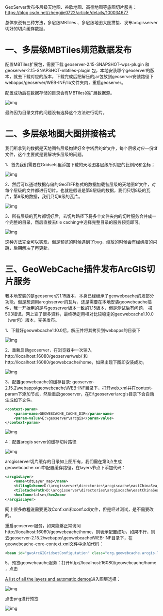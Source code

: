 GeoServer发布多层级天地图、谷歌地图、高德地图等底图切片服务：https://blog.csdn.net/zhengjie0722/article/details/100034677



总体来说有三种方法，多层级MBTiles 、多层级地图大图拼接、发布arcgisserver切好的切片缓存数据。

# 一、多层级MBTiles规范数据发布

配置MBTiles扩展包，需要下载 geoserver-2.15-SNAPSHOT-wps-plugin 和 geoserver-2.15-SNAPSHOT-mbtiles-plugin 包，本地安装哪个geoserver的版本，就去下载对应的版本，下载完成后把解压的jar包放到geoserver安装路径下webapps/geoserver/WEB-INF/lib文件夹内，重启geoserver。

配置成功后在数据存储的目录会有MBTiles的扩展数据源。

![img](https://img-blog.csdnimg.cn/20190823115631242.png?x-oss-process=image/watermark,type_ZmFuZ3poZW5naGVpdGk,shadow_10,text_aHR0cHM6Ly9ibG9nLmNzZG4ubmV0L3poZW5namllMDcyMg==,size_16,color_FFFFFF,t_70)

最终因为目录文件的问题没有选择这个方法进行切片。

# 二、多层级地图大图拼接格式

我们所拿到的数据是天地图各层级构建好金字塔后的tif文件，每个层级对应一份tif文件，这个主要就是要解决多层级的问题。

1、首先我们需要在Gridsets里添加下载的天地图各层级所对应的比例尺和坐标；

![img](https://img-blog.csdnimg.cn/2019082312042165.png?x-oss-process=image/watermark,type_ZmFuZ3poZW5naGVpdGk,shadow_10,text_aHR0cHM6Ly9ibG9nLmNzZG4ubmV0L3poZW5namllMDcyMg==,size_16,color_FFFFFF,t_70)

2、然后可以通过数据存储的GeoTIFF格式的数据加载各层级的天地图tif文件，对每个层级的文件都进行切片。也就是假设是第8层级的数据，我们只切8级的瓦片，第9级的数据，我们只切9级的瓦片。

![img](https://img-blog.csdnimg.cn/20190823120532676.png?x-oss-process=image/watermark,type_ZmFuZ3poZW5naGVpdGk,shadow_10,text_aHR0cHM6Ly9ibG9nLmNzZG4ubmV0L3poZW5namllMDcyMg==,size_16,color_FFFFFF,t_70)

3、所有层级的瓦片都切好后，去切片路径下将多个文件夹内的切片服务合并成一个完整的目录，然后直接去tile caching中选择完整目录的服务预览即可。

![img](https://img-blog.csdnimg.cn/20190823144658845.png?x-oss-process=image/watermark,type_ZmFuZ3poZW5naGVpdGk,shadow_10,text_aHR0cHM6Ly9ibG9nLmNzZG4ubmV0L3poZW5namllMDcyMg==,size_16,color_FFFFFF,t_70)

这种方法完全可以实现，但是预览的时候遇到了bug，缩放的时候会有经纬度的闪跳，后期解决了再更新。

# 三、GeoWebCache插件发布ArcGIS切片服务

我本地安装的是geoserver的1.15版本，本身已经继承了geowebcache的发部分功能，但是想调用arcgisserver的瓦片，还是需要在本地安装geowebcache插件，我一开始用的是与geoserver版本一致的1.15版本，但是测试后有问题， 报503错误。网上查了很多资料，最终确定用相对比较稳定的geowebcache1.10.0（war包）版本，完美发布。

1、下载好geowebcache1.10.0后，解压并将其拷贝到webapps的目录下

![img](https://img-blog.csdnimg.cn/20190823145530340.png?x-oss-process=image/watermark,type_ZmFuZ3poZW5naGVpdGk,shadow_10,text_aHR0cHM6Ly9ibG9nLmNzZG4ubmV0L3poZW5namllMDcyMg==,size_16,color_FFFFFF,t_70)

2、重新启动geoserver，在浏览器中一次输入http://localhost:16080/geoserver/web/ 和http://localhost:16080/geowebcache/home，如果出现下图即安装成功。

![img](https://img-blog.csdnimg.cn/2019082314572444.png?x-oss-process=image/watermark,type_ZmFuZ3poZW5naGVpdGk,shadow_10,text_aHR0cHM6Ly9ibG9nLmNzZG4ubmV0L3poZW5namllMDcyMg==,size_16,color_FFFFFF,t_70)

3、配置geowebcache的缓存目录: geoserver-2.15.2\webapps\geowebcache\WEB-INF目录下，打开web.xml并在context-param下添加节点，然后重启geoserver，在E:\geoserver\arcgis目录下会自动生成如下文件。

```xml
<context-param>
    <param-name>GEOWEBCACHE_CACHE_DIR</param-name>
    <param-value>E:\geoserver\arcgis</param-value>
</context-param>
```

![img](https://img-blog.csdnimg.cn/20190823150043659.png)

4：配置arcgis server的缓存切片路径

![img](https://img-blog.csdnimg.cn/20190823150203505.png?x-oss-process=image/watermark,type_ZmFuZ3poZW5naGVpdGk,shadow_10,text_aHR0cHM6Ly9ibG9nLmNzZG4ubmV0L3poZW5namllMDcyMg==,size_16,color_FFFFFF,t_70)

arcgisserver切片缓存的目录如上图所有，我们需在第3点生成geowebcache.xml中配置缓存路径，在layers节点下添加代码：

```xml
<arcgisLayer>
    <name>tdtLayer_map</name>
    <tilingScheme>D:\arcgisserver\directories\arcgiscache\eastChinaSea_eastSeaMap\Layers\Conf.xml</tilingScheme>
    <tileCachePath>D:\arcgisserver\directories\arcgiscache\eastChinaSea_eastSeaMap\Layers\_alllayers</tileCachePath>
    <hexZoom>false</hexZoom>
</arcgisLayer>
```

网上很多教程说需要更改Conf.xml和conf.cdi文件，但是经过测试，是不需要改的。

重启geoserver服务，如果能够正常访问http://localhost:16080/geowebcache/home，则表示配置成功，如果不行，则去geoserver-2.15.2\webapps\geowebcache\WEB-INF目录下，在geowebcache-core-context.xml文件中添加代码：

```xml
<bean id="gwcArcGIGridsetConfigutation" class="org.geowebcache.arcgis.layer.ArcGISCacheGridsetConfiguration"/>
```

5、预览geowebcache服务：打开http://localhost:16080/geowebcache/home ，点击

 [A list of all the layers and automatic demos](http://192.168.1.236:16080/geowebcache/demo)进入图层选择：

![img](https://img-blog.csdnimg.cn/20190823151316516.png?x-oss-process=image/watermark,type_ZmFuZ3poZW5naGVpdGk,shadow_10,text_aHR0cHM6Ly9ibG9nLmNzZG4ubmV0L3poZW5namllMDcyMg==,size_16,color_FFFFFF,t_70)

点击png进行预览

![img](https://img-blog.csdnimg.cn/2019082315141932.png?x-oss-process=image/watermark,type_ZmFuZ3poZW5naGVpdGk,shadow_10,text_aHR0cHM6Ly9ibG9nLmNzZG4ubmV0L3poZW5namllMDcyMg==,size_16,color_FFFFFF,t_70)